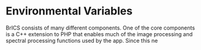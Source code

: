 # Environmental Variables
BrICS consists of many different components. One of the core components is a C++ extension to PHP that enables much of the image processing and spectral processing functions used by the app. Since this ne
<!--stackedit_data:
eyJoaXN0b3J5IjpbMTEwNDY0NzM2NV19
-->